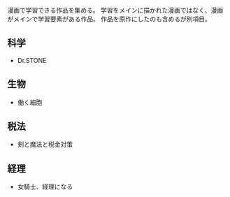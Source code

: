 漫画で学習できる作品を集める。
学習をメインに描かれた漫画ではなく、漫画がメインで学習要素がある作品。
作品を原作にしたのも含めるが別項目。

## 科学

- Dr.STONE

## 生物

- 働く細胞

## 税法

- 剣と魔法と税金対策

## 経理

- 女騎士、経理になる